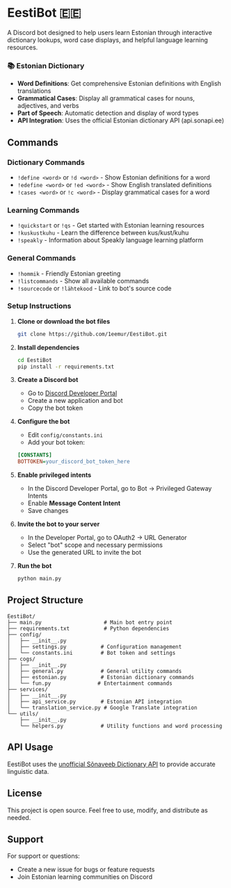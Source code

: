 # EestiBot 🇪🇪

A Discord bot designed to help users learn Estonian through interactive dictionary lookups, word case displays, and helpful language learning resources.

### 📚 Estonian Dictionary
- **Word Definitions**: Get comprehensive Estonian definitions with English translations
- **Grammatical Cases**: Display all grammatical cases for nouns, adjectives, and verbs
- **Part of Speech**: Automatic detection and display of word types
- **API Integration**: Uses the official Estonian dictionary API (api.sonapi.ee)

## Commands

### Dictionary Commands
- `!define <word>` or `!d <word>` - Show Estonian definitions for a word
- `!edefine <word>` or `!ed <word>` - Show English translated definitions
- `!cases <word>` or `!c <word>` - Display grammatical cases for a word

### Learning Commands
- `!quickstart` or `!qs` - Get started with Estonian learning resources
- `!kuskustkuhu` - Learn the difference between kus/kust/kuhu
- `!speakly` - Information about Speakly language learning platform

### General Commands
- `!hommik` - Friendly Estonian greeting
- `!listcommands` - Show all available commands
- `!sourcecode` or `!lähtekood` - Link to bot's source code
  
### Setup Instructions

1. **Clone or download the bot files**
   ```bash
   git clone https://github.com/1eemur/EestiBot.git
   ```

2. **Install dependencies**
   ```bash
   cd EestiBot
   pip install -r requirements.txt
   ```

3. **Create a Discord bot**
   - Go to [Discord Developer Portal](https://discord.com/developers/applications/)
   - Create a new application and bot
   - Copy the bot token

4. **Configure the bot**
   - Edit `config/constants.ini`
   - Add your bot token:
   ```ini
   [CONSTANTS]
   BOTTOKEN=your_discord_bot_token_here
   ```

5. **Enable privileged intents**
   - In the Discord Developer Portal, go to Bot → Privileged Gateway Intents
   - Enable **Message Content Intent**
   - Save changes

6. **Invite the bot to your server**
   - In the Developer Portal, go to OAuth2 → URL Generator
   - Select "bot" scope and necessary permissions
   - Use the generated URL to invite the bot

7. **Run the bot**
   ```bash
   python main.py
   ```

## Project Structure

```
EestiBot/
├── main.py                    # Main bot entry point
├── requirements.txt           # Python dependencies
├── config/
│   ├── __init__.py
│   ├── settings.py           # Configuration management
│   └── constants.ini         # Bot token and settings
├── cogs/
│   ├── __init__.py
│   ├── general.py            # General utility commands
│   ├── estonian.py           # Estonian dictionary commands
│   └── fun.py               # Entertainment commands
├── services/
│   ├── __init__.py
│   ├── api_service.py        # Estonian API integration
│   └── translation_service.py # Google Translate integration
└── utils/
    ├── __init__.py
    └── helpers.py            # Utility functions and word processing
```

## API Usage

EestiBot uses the [unofficial Sõnaveeb Dictionary API](https://api.sonapi.ee/) to provide accurate linguistic data.

## License

This project is open source. Feel free to use, modify, and distribute as needed.

## Support

For support or questions:
- Create a new issue for bugs or feature requests
- Join Estonian learning communities on Discord
